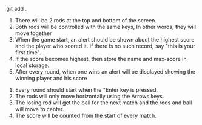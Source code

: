 git add .
<!-- Objective -->
1. There will be 2 rods at the top and bottom of the screen.
2. Both rods will be controlled with the same keys, In other words, they will move together
3. When the game start, an alert should be shown about the highest score and the player who scored it. If there is no such record, say "this is your first time".
4. If the score becomes highest, then store the name and max-score in local storage.
5. After every round, when one wins an alert will be displayed showing the winning player and his score

<!-- Rules -->
1. Every round should start when the "Enter key is pressed.
2. The rods will only move horizontally using the Arrows keys.
3. The losing rod will get the ball for the next match and the rods and ball will move to center.
4. The score will be counted from the start of every match.


